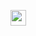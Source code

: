 [<img src=" https://dyjo4949.github.io/argo-cd-kyverno/" width="25"/>](https://github.com/user/repository/subscription)
